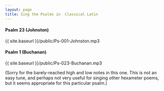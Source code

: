 ```yaml
---
layout: page
title: Sing the Psalms in  Classical Latin
---
```


#### Psalm 23 (Johnston)
{{ site.baseurl }}/public/Ps-001-Johnston.mp3

#### Psalm 1 (Buchanan)
{{ site.baseurl }}/public/Ps-023-Buchanan.mp3

(Sorry for the barely-reached high and low notes in this one. This is not an easy tune, and perhaps not very useful for singing other hexameter poems, but it seems appropriate for this particular psalm.)